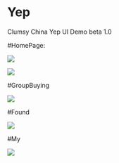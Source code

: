 # Yep
Clumsy China Yep UI Demo beta 1.0

#HomePage:

![](http://upload-images.jianshu.io/upload_images/1038746-8a1be717f2e9a43c.jpg?imageMogr2/auto-orient/strip%7CimageView2/2/w/1240)

![](http://upload-images.jianshu.io/upload_images/1038746-d45a4bd1f349d9ef.jpg?imageMogr2/auto-orient/strip%7CimageView2/2/w/1240)


#GroupBuying

![](http://upload-images.jianshu.io/upload_images/1038746-87892c07e37f3ed0.jpg?imageMogr2/auto-orient/strip%7CimageView2/2/w/1240)


#Found 

![](http://upload-images.jianshu.io/upload_images/1038746-9b97d2e126248fad.jpg?imageMogr2/auto-orient/strip%7CimageView2/2/w/1240)


#My

![](http://upload-images.jianshu.io/upload_images/1038746-f690ac290da1b1c4.jpg?imageMogr2/auto-orient/strip%7CimageView2/2/w/1240)

